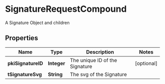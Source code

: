 

# SignatureRequestCompound

A Signature Object and children

## Properties

| Name | Type | Description | Notes |
|------------ | ------------- | ------------- | -------------|
|**pkiSignatureID** | **Integer** | The unique ID of the Signature |  [optional] |
|**tSignatureSvg** | **String** | The svg of the Signature |  |



